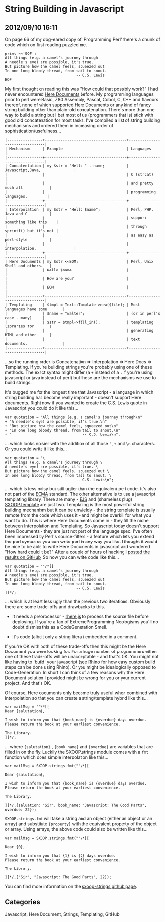 # String Building in Javascript## 2012/09/10 16:11On page 66 of my dog-eared copy of 'Programming Perl' there's a chunk of codewhich on first reading puzzled me.    print <<'EOF';    All things (e.g. a camel's journey through     A needle's eye) are possible, it's true.    But picture how the camel feels, squeezed out    In one long bloody thread, from tail to snout.                                    -- C.S. Lewis    EOFMy first thought on reading this was "How could that possibly work?" Ihad never encountered [Here Documents][h] before. My programminglanguages prior to perl were Basic, Z80 Assembly, Pascal, Cobol, C,C++ and flavours thereof, none of which supported Here Documents orany kind of fancy string building other than plain-old concatenation. There's more than one way to build a string but I bet most of us(programmers that is) stick with good old concatenation for mosttasks. I've compiled a list of string building mechanisms and orderedthem in increasing order of sophistication/usefulness...    |----------------+-------------------------------------+--------------------------------|    | Mechanism      | Example                             | Languages                      |    |----------------+-------------------------------------+--------------------------------|    | Concatentation | my $str = "Hello " . name;          | Javascript,Java,               |    |                |                                     | C (strcat)                     |    |                |                                     | and pretty much all            |    |                |                                     | programming languages.         |    |----------------+-------------------------------------+--------------------------------|    | Interpolation  | my $str = "Hello $name";            | Perl, PHP. Java and C          |    |                |                                     | support something like this    |    |                |                                     | through sprintf() but it's not |    |                |                                     | as easy as perl-style          |    |                |                                     | interpolation.                 |    |----------------+-------------------------------------+--------------------------------|    | Here Documents | my $str <<EOM;                      | Perl, Unix Shell and others.   |    |                | Hello $name                         |                                |    |                | How are you?                        |                                |    |                | EOM                                 |                                |    |----------------+-------------------------------------+--------------------------------|    | Templating     | $tmpl = Text::Template->new($file); | Most languages have some       |    |                | $name = "walter";                   | (or in perl's case - many)     |    |                | $str = $tmpl->fill_in();            | templating libraries for       |    |                |                                     | generating HTML and other      |    |                |                                     | text documents.                |    |----------------+-------------------------------------+--------------------------------|...so the running order is Concatenation => Interpolation => Here Docs=> Templating. If you're building strings you're probably using oneof these methods. The exact syntax might differ (a `+` instead of a`.` if you're using javascript or java instead of perl) but these arethe mechanisms we use to build strings. It's bugged me for the longest time that Javascript - a language inwhich string building has become really important - doesn't supportHere documents. Right now if you wanted to create the C.S. Lewis quotein Javascript you could do it like this...    var quotation = "All things (e.g. a camel's journey through\n"     + "A needle's eye) are possible, it's true.\n"    + "But picture how the camel feels, squeezed out\n"    + "In one long bloody thread, from tail to snout.\n"    + "                                -- C.S. Lewis\n";... which looks noisier with the addition of all those `"`, `+` and`\n` characters. Or you could write it like this...    var quotation = "\    All things (e.g. a camel's journey through \    A needle's eye) are possible, it's true. \    But picture how the camel feels, squeezed out \    In one long bloody thread, from tail to snout. \                                    -- C.S. Lewis\n";... which is less noisy but still uglier than the equivalent perl code. It's also not part of the [ECMA][2] standard. The other alternative is to use a javascript templating library. There are many - [EJS][e] and (shameless plug) [SXOOP.template][s] are just two. Templating is the most powerful string building mechanism but it can be unwieldy - the string template is usually remote from the code which uses it - and might be overkill for what you want to do. This is where Here Documents come in - they fill the niche between Interpolation and Templating.So Javascript today doesn't support Here Documents - they are just not part of the language spec. I've often been impressed by Perl's source-filters - a feature which lets you extend the perl syntax so you can write perl in any way you like. I thought it would be nice to be able to write Here Documents in javascript and wondered "How hard could it be?" After a couple of hours of hacking I [posted the results on GitHub][gh]. So now you can write code like this...    var quotation = ""/*[[    All things (e.g. a camel's journey through     A needle's eye) are possible, it's true.     But picture how the camel feels, squeezed out     In one long bloody thread, from tail to snout.                                     -- C.S. Lewis    ]]*/;... which is at least less ugly than the previous twoiterations. Obviously there are some trade-offs and drawbacks to this. * It needs a preprocessor - [rhere.js][gh] to process the source file    before deploying. If you're a fan of ExtremeProgramming Neologisms    you'll no doubt dismiss this as a CodeGeneration Smell.  * It's code (albeit only a string literal) embedded in a comment.If you're OK with both of these trade-offs then this might be the Here Document you were looking for. For a huge number of programmers either one of these trade-offs will be unacceptable - and that's OK. You might not like having to 'build' your javascript (see [Rhino][r] for how easy custom build steps can be done using Rhino). Or you might be idealogically opposed to Code-Generation. In short I can think of a few reasons why the Here Document solution I provided might be wrong for you or your current project. And that's OK.Of course, Here documents only become truly useful when combined with interpolation so that you can create a string/template hybrid like this...    var mailMsg = ""/*[[        Dear {salutation},        I wish to inform you that {book_name} is {overdue} days overdue.    Please return the book at your earliest convenience.        The Library.    ]]*/;    ... where `{salutation}` , `{book_name}` and `{overdue}` are variables that are filled in on the fly. Luckily the SXOOP.strings module comes with a `fmt` function which does simple interpolation like this...    var mailMsg = SXOOP.strings.fmt(""/*[[            Dear {salutation},        I wish to inform you that {book_name} is {overdue} days overdue.    Please return the book at your earliest convenience.        The Library.        ]]*/,{saluation: "Sir", book_name: "Javascript: The Good Parts", overdue: 22});`SXOOP.strings.fmt` will take a string and an object (either an object or an array) and substitute `{property}` with the equivalent property of the object or array. Using arrays, the above code could also be written like this...    var mailMsg = SXOOP.strings.fmt(""/*[[            Dear {0},        I wish to inform you that {1} is {2} days overdue.    Please return the book at your earliest convenience.        The Library.        ]]*/,["Sir", "Javascript: The Good Parts", 22]);You can find more information on the [sxoop-strings github page][gh]. [2]: http://google-styleguide.googlecode.com/svn/trunk/javascriptguide.xml?showone=Multiline_string_literals#Multiline_string_literals[e]: http://embeddedjs.com/getting_started.html[s]: https://github.com/walterhiggins/sxoop-template[gh]: https://github.com/walterhiggins/sxoop-strings[h]: http://en.wikipedia.org/wiki/Here_document[r]: Rhino.html## CategoriesJavascript, Here Document, Strings, Templating, GitHub